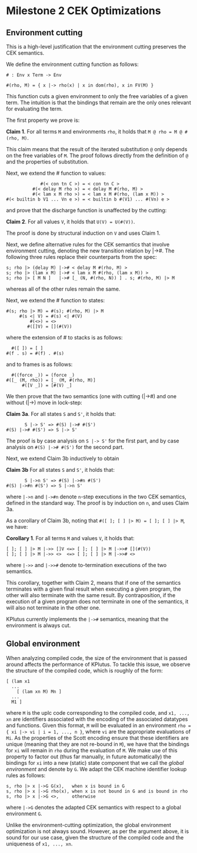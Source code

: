 # Milestone 2 CEK Optimizations

## Environment cutting

This is a high-level justification that the environment cutting preserves the CEK semantics.

We define the environment cutting function as follows:

```
# : Env x Term -> Env

#(rho, M) = { x |-> rho(x) | x in dom(rho), x in FV(M) }
```

This function cuts a given environment to only the free variables of a given term. The intuition is that the bindings that remain are the only ones relevant for evaluating the term.

The first property we prove is:

**Claim 1**. For all terms `M` and environments `rho`, it holds that ```M @ rho = M @ #(rho, M)```.

This claim means that the result of the iterated substitution `@` only depends on the free variables of `M`. The proof follows directly from the definition of `@` and the properties of substitution.

Next, we extend the # function to values:
```
             #(< con tn C >) = < con tn C >
          #(< delay M rho >) = < delay M #(rho, M) >
          #(< lam x M rho >) = < lam x M #(rho, (lam x M)) >
#(< builtin b V1 ... Vn e >) = < builtin b #(V1) ... #(Vn) e >
```
and prove that the discharge function is unaffected by the cutting:

**Claim 2**. For all values `V`, it holds that ```U(V) = U(#(V))```.

The proof is done by structural induction on `V` and uses Claim 1.

Next, we define alternative rules for the CEK semantics that involve environment cutting, denoting the new transition relation by |->#. The following three rules replace their counterparts from the spec:
```
s; rho |> (delay M) |-># < delay M #(rho, M) >
s; rho |> (lam x M) |-># < lam x M #(rho, (lam x M)) >
s; rho |> [ M N ]   |-># [_ (N, #(rho, N)) ] . s; #(rho, M) |> M
```
whereas all of the other rules remain the same.

Next, we extend the # function to states:
```
#(s; rho |> M) = #(s); #(rho, M) |> M
     #(s <| V) = #(s) <| #(V)
         #(<>) = <>
        #([]V) = [](#(V))
```
where the extension of # to stacks is as follows:
```
  #([ ]) = [ ]
#(f . s) = #(f) . #(s)
```
and to frames is as follows:
```
  #((force _)) = (force _)
#([_ (M, rho)) = [_ (M, #(rho, M)]
      #([V _]) = [#(V) _]
```

We then prove that the two semantics (one with cutting (|->#) and one without (|->) move in lock-step:

**Claim 3a**. For all states `S` and `S'`, it holds that:
```
       S |-> S' => #(S) |-># #(S')
#(S) |-># #(S') => S |-> S'
```

The proof is by case analysis on `S |-> S'` for the first part, and by case analysis on `#(S) |-># #(S')` for the second part.

Next, we extend Claim 3b inductively to obtain

**Claim 3b** For all states `S` and `S'`, it holds that:
```
       S |->n S' => #(S) |->#n #(S')
#(S) |->#n #(S') => S |->n S'
```
where `|->n` and `|->#n` denote `n`-step executions in the two CEK semantics, defined in the standard way. The proof is by induction on `n`, and uses Claim 3a.

As a corollary of Claim 3b, noting that `#([ ]; [ ] |> M) = [ ]; [ ] |> M`, we have:

**Corollary 1**. For all terms `M` and values `V`, it holds that:
```
[ ]; [ ] |> M |->> []V <=> [ ]; [ ] |> M |->># [](#(V))
[ ]; [ ] |> M |->> <>  <=> [ ]; [ ] |> M |->># <>
```
where `|->>` and `|->>#` denote to-termination executions of the two semantics.

This corollary, together with Claim 2, means that if one of the semantics terminates with a given final result when executing a given program, the other will also terminate with the same result. By contraposition, if the execution of a given program does not terminate in one of the semantics, it will also not terminate in the other one.

KPlutus currently implements the `|->#` semantics, meaning that the environment is always cut.

## Global environment

When analyzing compiled code, the size of the environment that is passed around affects the performance of KPlutus. To tackle this issue, we observe the structure of the compiled code, which is roughly of the form:
```
[ (lam x1
  ...
    [ (lam xn M) Mn ]
  ...
  M1 ]
```
where `M` is the uplc code corresponding to the compiled code, and `x1, ..., xn` are identifiers associated with the encoding of the associated datatypes and functions. Given this format, `M` will be evaluated in an environment `rho = { xi |-> vi | i = 1, ..., n }`, where `vi` are the appropriate evaluations of `Mi`.
As the properties of the Scott encoding ensure that these identifiers are unique (meaning that they are not re-bound in `M`), we have that the bindings for `xi` will remain in `rho` during the evaluation of `M`. We make use of this property to factor out (thus far manually, in future automatically) the bindings for `xi` into a new (static) state component that we call the *global environment* and denote by `G`. We adapt the CEK machine identifier lookup rules as follows:
```
s, rho |> x |->G G(x),   when x is bound in G
s, rho |> x |->G rho(x), when x is not bound in G and is bound in rho
s, rho |> x |->G <>,     otherwise
```
where `|->G` denotes the adapted CEK semantics with respect to a global environment `G`.

Unlike the environment-cutting optimization, the global environment optimization is not always sound. However, as per the argument above, it is sound for our use case, given the structure of the compiled code and the uniqueness of `x1, ..., xn`.